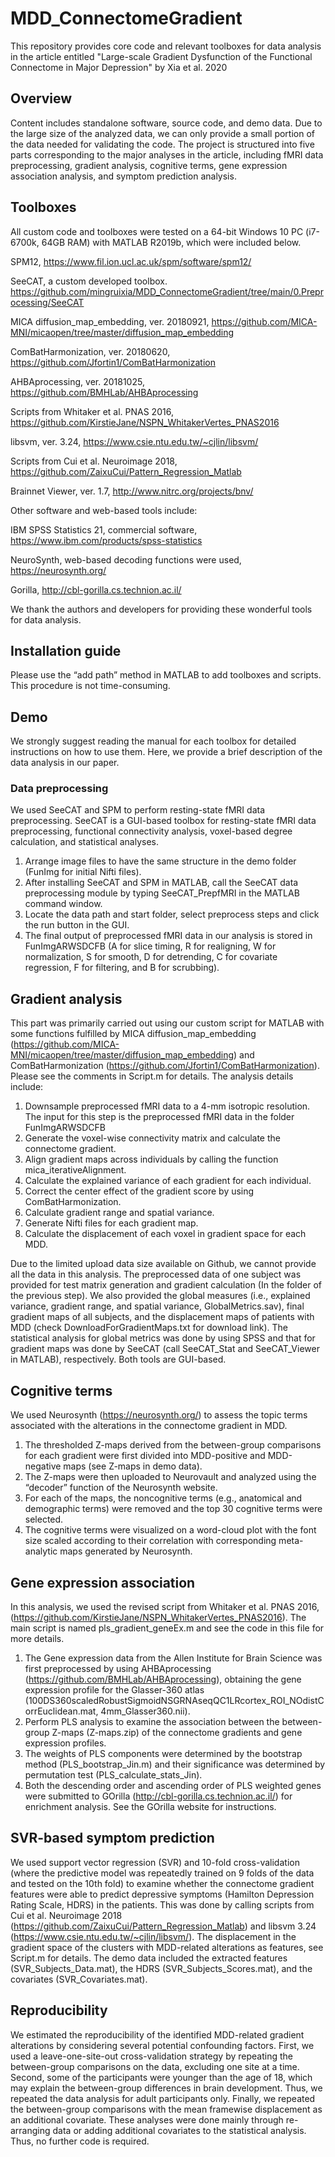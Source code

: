 # MDD_ConnectomeGradient
This repository provides core code and relevant toolboxes for data analysis in the article entitled "Large-scale Gradient Dysfunction of the Functional Connectome in Major Depression" by Xia et al. 2020

## Overview
Content includes standalone software, source code, and demo data. Due to the large size of the analyzed data, we can only provide a small portion of the data needed for validating the code. 
The project is structured into five parts corresponding to the major analyses in the article, including fMRI data preprocessing, gradient analysis, cognitive terms, gene expression association analysis, and symptom prediction analysis. 

## Toolboxes
All custom code and toolboxes were tested on a 64-bit Windows 10 PC (i7-6700k, 64GB RAM) with MATLAB R2019b, which were included below. 

SPM12, https://www.fil.ion.ucl.ac.uk/spm/software/spm12/

SeeCAT, a custom developed toolbox. https://github.com/mingruixia/MDD_ConnectomeGradient/tree/main/0.Preprocessing/SeeCAT

MICA diffusion_map_embedding, ver. 20180921, https://github.com/MICA-MNI/micaopen/tree/master/diffusion_map_embedding

ComBatHarmonization, ver. 20180620, https://github.com/Jfortin1/ComBatHarmonization

AHBAprocessing, ver. 20181025, https://github.com/BMHLab/AHBAprocessing

Scripts from Whitaker et al. PNAS 2016, https://github.com/KirstieJane/NSPN_WhitakerVertes_PNAS2016

libsvm, ver. 3.24, https://www.csie.ntu.edu.tw/~cjlin/libsvm/

Scripts from Cui et al. Neuroimage 2018, https://github.com/ZaixuCui/Pattern_Regression_Matlab

Brainnet Viewer, ver. 1.7, http://www.nitrc.org/projects/bnv/

Other software and web-based tools include:

IBM SPSS Statistics 21, commercial software, https://www.ibm.com/products/spss-statistics

NeuroSynth, web-based decoding functions were used, https://neurosynth.org/

Gorilla, http://cbl-gorilla.cs.technion.ac.il/

We thank the authors and developers for providing these wonderful tools for data analysis. 

## Installation guide
Please use the “add path” method in MATLAB to add toolboxes and scripts. This procedure is not time-consuming. 

## Demo
We strongly suggest reading the manual for each toolbox for detailed instructions on how to use them. Here, we provide a brief description of the data analysis in our paper. 

### Data preprocessing
We used SeeCAT and SPM to perform resting-state fMRI data preprocessing. SeeCAT is a GUI-based toolbox for resting-state fMRI data preprocessing, functional connectivity analysis, voxel-based degree calculation, and statistical analyses. 
1. Arrange image files to have the same structure in the demo folder (FunImg for initial Nifti files).
2. After installing SeeCAT and SPM in MATLAB, call the SeeCAT data preprocessing module by typing SeeCAT_PrepfMRI in the MATLAB command window.
3. Locate the data path and start folder, select preprocess steps and click the run button in the GUI.
4. The final output of preprocessed fMRI data in our analysis is stored in FunImgARWSDCFB (A for slice timing, R for realigning, W for normalization, S for smooth, D for detrending, C for covariate regression, F for filtering, and B for scrubbing). 

## Gradient analysis
This part was primarily carried out using our custom script for MATLAB with some functions fulfilled by MICA diffusion_map_embedding (https://github.com/MICA-MNI/micaopen/tree/master/diffusion_map_embedding) and ComBatHarmonization (https://github.com/Jfortin1/ComBatHarmonization). Please see the comments in Script.m for details. The analysis details include:
1. Downsample preprocessed fMRI data to a 4-mm isotropic resolution. The input for this step is the preprocessed fMRI data in the folder FunImgARWSDCFB
2. Generate the voxel-wise connectivity matrix and calculate the connectome gradient.
3. Align gradient maps across individuals by calling the function mica_iterativeAlignment.
4. Calculate the explained variance of each gradient for each individual. 
5. Correct the center effect of the gradient score by using ComBatHarmonization.
6. Calculate gradient range and spatial variance.
7. Generate Nifti files for each gradient map.
8. Calculate the displacement of each voxel in gradient space for each MDD. 

Due to the limited upload data size available on Github, we cannot provide all the data in this analysis. The preprocessed data of one subject was provided for test matrix generation and gradient calculation (In the folder of the previous step). We also provided the global measures (i.e., explained variance, gradient range, and spatial variance, GlobalMetrics.sav), final gradient maps of all subjects, and the displacement maps of patients with MDD (check DownloadForGradientMaps.txt for download link). The statistical analysis for global metrics was done by using SPSS and that for gradient maps was done by SeeCAT (call SeeCAT_Stat and SeeCAT_Viewer in MATLAB), respectively. Both tools are GUI-based. 

## Cognitive terms
We used Neurosynth (https://neurosynth.org/) to assess the topic terms associated with the alterations in the connectome gradient in MDD. 
1. The thresholded Z-maps derived from the between-group comparisons for each gradient were first divided into MDD-positive and MDD-negative maps (see Z-maps in demo data). 
2. The Z-maps were then uploaded to Neurovault and analyzed using the “decoder” function of the Neurosynth website. 
3. For each of the maps, the noncognitive terms (e.g., anatomical and demographic terms) were removed and the top 30 cognitive terms were selected. 
4. The cognitive terms were visualized on a word-cloud plot with the font size scaled according to their correlation with corresponding meta-analytic maps generated by Neurosynth.

## Gene expression association
In this analysis, we used the revised script from Whitaker et al. PNAS 2016, (https://github.com/KirstieJane/NSPN_WhitakerVertes_PNAS2016). The main script is named pls_gradient_geneEx.m and see the code in this file for more details. 
1. The Gene expression data from the Allen Institute for Brain Science was first preprocessed by using AHBAprocessing (https://github.com/BMHLab/AHBAprocessing), obtaining the gene expression profile for the Glasser-360 atlas (100DS360scaledRobustSigmoidNSGRNAseqQC1LRcortex_ROI_NOdistCorrEuclidean.mat, 4mm_Glasser360.nii).
2. Perform PLS analysis to examine the association between the between-group Z-maps (Z-maps.zip) of the connectome gradients and gene expression profiles. 
3. The weights of PLS components were determined by the bootstrap method (PLS_bootstrap_Jin.m) and their significance was determined by permutation test (PLS_calculate_stats_Jin). 
4. Both the descending order and ascending order of PLS weighted genes were submitted to GOrilla (http://cbl-gorilla.cs.technion.ac.il/) for enrichment analysis. See the GOrilla website for instructions. 

## SVR-based symptom prediction
We used support vector regression (SVR) and 10-fold cross-validation (where the predictive model was repeatedly trained on 9 folds of the data and tested on the 10th fold) to examine whether the connectome gradient features were able to predict depressive symptoms (Hamilton Depression Rating Scale, HDRS) in the patients. This was done by calling scripts from Cui et al. Neuroimage 2018 (https://github.com/ZaixuCui/Pattern_Regression_Matlab) and libsvm 3.24 (https://www.csie.ntu.edu.tw/~cjlin/libsvm/). The displacement in the gradient space of the clusters with MDD-related alterations as features, see Script.m for details. The demo data included the extracted features (SVR_Subjects_Data.mat), the HDRS (SVR_Subjects_Scores.mat), and the covariates (SVR_Covariates.mat).
 
## Reproducibility
We estimated the reproducibility of the identified MDD-related gradient alterations by considering several potential confounding factors. First, we used a leave-one-site-out cross-validation strategy by repeating the between-group comparisons on the data, excluding one site at a time. Second, some of the participants were younger than the age of 18, which may explain the between-group differences in brain development. Thus, we repeated the data analysis for adult participants only. Finally, we repeated the between-group comparisons with the mean framewise displacement as an additional covariate.
These analyses were done mainly through re-arranging data or adding additional covariates to the statistical analysis. Thus, no further code is required. 
